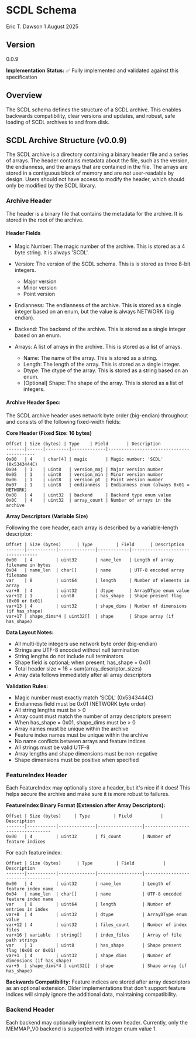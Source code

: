 # SCDL Schema

Eric T. Dawson
1 August 2025

## Version

0.0.9

**Implementation Status:** ✅ Fully implemented and validated against this specification

## Overview

The SCDL schema defines the structure of a SCDL archive. This enables backwards compatibility,
clear versions and updates, and robust, safe loading of SCDL archives to and from disk.

## SCDL Archive Structure (v0.0.9)

The SCDL archive is a directory containing a binary header file and a series of arrays.
The header contains metadata about the file, such as the version, the endianness, and the arrays that are contained in the file.
The arrays are stored in a contiguous block of memory and are *not* user-readable by design. Users should not
have access to modify the header, which should only be modified by the SCDL library.

### Archive Header

The header is a binary file that contains the metadata for the archive. It is stored in the root of the archive.

#### Header Fields

- Magic Number: The magic number of the archive. This is stored as a 4 byte string. It is always 'SCDL'.

- Version: The version of the SCDL schema. This is is stored as three 8-bit integers.

  - Major version
  - Minor version
  - Point version

- Endianness: The endianness of the archive. This is stored as a single integer based on an enum, but the value is always NETWORK (big endian).

- Backend: The backend of the archive. This is stored as a single integer based on an enum.

- Arrays: A list of arrays in the archive. This is stored as a list of arrays.

  - Name: The name of the array. This is stored as a string.
  - Length: The length of the array. This is stored as a single integer.
  - Dtype: The dtype of the array. This is stored as a string based on an enum.
  - \[Optional\] Shape: The shape of the array. This is stored as a list of integers.

#### Archive Header Spec:

The SCDL archive header uses network byte order (big-endian) throughout and consists of the following fixed-width fields:

**Core Header (Fixed Size: 16 bytes)**

```
Offset | Size (bytes) | Type    | Field       | Description
-------|------|---------|-------------|------------------------------------------
0x00   | 4    | char[4] | magic       | Magic number: 'SCDL' (0x5343444C)
0x04   | 1    | uint8   | version_maj | Major version number
0x05   | 1    | uint8   | version_min | Minor version number
0x06   | 1    | uint8   | version_pt  | Point version number
0x07   | 1    | uint8   | endianness  | Endianness enum (always 0x01 = NETWORK)
0x08   | 4    | uint32  | backend     | Backend type enum value
0x0C   | 4    | uint32  | array_count | Number of arrays in the archive
```

**Array Descriptors (Variable Size)**

Following the core header, each array is described by a variable-length descriptor:

```
Offset | Size (bytes)      | Type         | Field      | Description
-------|-----------|--------------|------------|----------------------------------
0x00   | 4         | uint32       | name_len   | Length of array filename in bytes
0x04   | name_len  | char[]       | name       | UTF-8 encoded array filename
var    | 8         | uint64       | length     | Number of elements in array
var+8  | 4         | uint32       | dtype      | ArrayDType enum value
var+12 | 1         | uint8        | has_shape  | Shape present flag (0x00 or 0x01)
var+13 | 4         | uint32       | shape_dims | Number of dimensions (if has_shape)
var+17 | shape_dims*4 | uint32[]  | shape      | Shape array (if has_shape)
```

**Data Layout Notes:**

- All multi-byte integers use network byte order (big-endian)
- Strings are UTF-8 encoded without null termination
- String lengths do not include null terminators
- Shape field is optional; when present, has_shape = 0x01
- Total header size = 16 + sum(array_descriptor_sizes)
- Array data follows immediately after all array descriptors

**Validation Rules:**

- Magic number must exactly match 'SCDL' (0x5343444C)
- Endianness field must be 0x01 (NETWORK byte order)
- All string lengths must be > 0
- Array count must match the number of array descriptors present
- When has_shape = 0x01, shape_dims must be > 0
- Array names must be unique within the archive
- Feature index names must be unique within the archive
- No name conflicts between arrays and feature indices
- All strings must be valid UTF-8
- Array lengths and shape dimensions must be non-negative
- Shape dimensions must be positive when specified

### FeatureIndex Header

Each FeatureIndex may optionally store a header, but it's nice if it does! This helps secure the archive and
make sure it is more robust to failures.

**FeatureIndex Binary Format (Extension after Array Descriptors):**

```
Offset | Size (bytes)     | Type         | Field           | Description
-------|-----------|--------------|-----------------|----------------------------------
0x00   | 4         | uint32       | fi_count        | Number of feature indices
```

For each feature index:

```
Offset | Size (bytes)      | Type         | Field           | Description
-------|-----------|--------------|-----------------|----------------------------------
0x00   | 4         | uint32       | name_len        | Length of feature index name
0x04   | name_len  | char[]       | name            | UTF-8 encoded feature index name
var    | 8         | uint64       | length          | Number of entries in index
var+8  | 4         | uint32       | dtype           | ArrayDType enum value
var+12 | 4         | uint32       | files_count     | Number of index files
var+16 | variable  | string[]     | index_files     | Array of file path strings
var    | 1         | uint8        | has_shape       | Shape present flag (0x00 or 0x01)
var+1  | 4         | uint32       | shape_dims      | Number of dimensions (if has_shape)
var+5  | shape_dims*4 | uint32[]  | shape           | Shape array (if has_shape)
```

**Backwards Compatibility:**
Feature indices are stored after array descriptors as an optional extension. Older implementations that don't support feature indices will simply ignore the additional data, maintaining compatibility.

### Backend Header

Each backend may optionally implement its own header. Currently, only the MEMMAP_V0 backend is supported with integer enum value 1.
